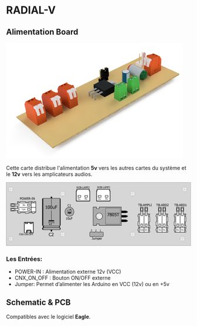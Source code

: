 # RADIAL-V

## Alimentation Board

![Radial-V-Alim-3Dview](Radial-V-Alim-3Dview.png)

Cette carte distribue l'alimentation **5v** vers les autres cartes du système et le **12v** vers les amplicateurs audios.

![Radial-V-Alim-Layer-Components](Radial-V-Alim-Layer-Components.png)

### Les Entrées:
* POWER-IN : Alimentation externe 12v (VCC)
* CNX_ON_OFF : Bouton ON/OFF externe
* Jumper: Permet d’alimenter les Arduino en VCC (12v) ou en +5v



## Schematic & PCB

Compatibles avec le logiciel **Eagle**.

